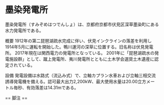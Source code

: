 # 墨染発電所

墨染発電所（すみぞめはつでんしょ）は、京都府京都市伏見区深草墨染町にある水力発電所である。

概要
1912年の第二琵琶湖疏水完成に伴い、伏見インクラインの落差を利用し1914年5月に運転を開始した。鴨川運河の深草に位置する。旧名称は伏見発電所。
2017年現在は関西電力の発電所となっている。
2001年に「琵琶湖疏水の発電施設群」として、蹴上発電所、夷川発電所とともに土木学会選奨土木遺産に認定されている。

設備
発電設備は水路式（流込み式）で、立軸カプラン水車および立軸三相交流誘導発電機を備える。認可最大出力2,200kW、最大使用水量は20.00立方メートル毎秒、有効落差は14.31mである。


== 脚注 ==